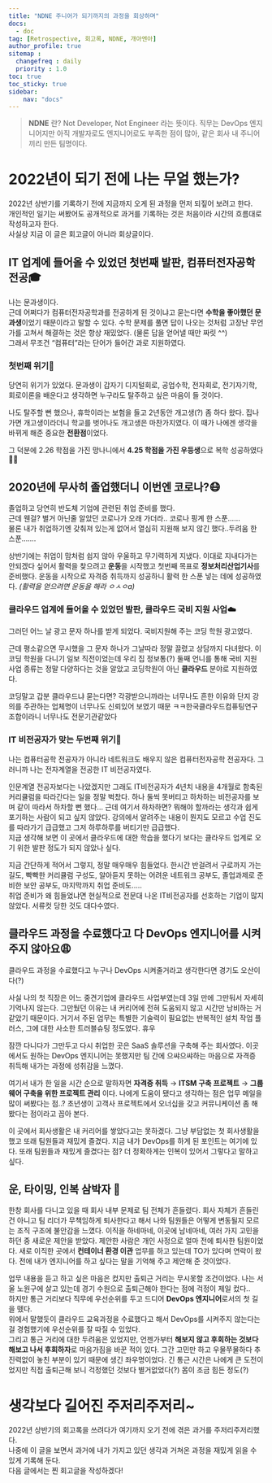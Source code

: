 ```yaml
---
title: "NDNE 주니어가 되기까지의 과정을 회상하며"
docs: 
  - doc
tag: [Retrospective, 회고록, NDNE, 개아엔아]
author_profile: true
sitemap :
  changefreq : daily
  priority : 1.0
toc: true
toc_sticky: true
sidebar:
    nav: "docs"
---
```


> **NDNE** 란?
Not Developer, Not Engineer 라는 뜻이다.
직무는 DevOps 엔지니어지만 아직 개발자로도 엔지니어로도 부족한 점이 많아,
같은 회사 내 주니어끼리 만든 팀명이다.
> 

# 2022년이 되기 전에 나는 무얼 했는가?

2022년 상반기를 기록하기 전에 지금까지 오게 된 과정을 먼저 되짚어 보려고 한다.  
개인적인 일기는 써봤어도 공개적으로 과거를 기록하는 것은 처음이라 시간의 흐름대로 작성하고자 한다.  
사실상 지금 이 글은 회고글이 아니라 회상글이다.

## IT 업계에 들어올 수 있었던 첫번째 발판, 컴퓨터전자공학 전공🎓

나는 문과생이다.  
근데 어쩌다가 컴퓨터전자공학과를 전공하게 된 것이냐고 묻는다면 **수학을 좋아했던 문과생**이었기 때문이라고 말할 수 있다. 수학 문제를 풀면 답이 나오는 것처럼 고장난 무언가를 고쳐서 해결하는 것은 항상 재밌었다. (물론 답을 얻어낼 때만 짜릿 ^^)  
그래서 무조건 “컴퓨터”라는 단어가 들어간 과로 지원하였다.

### 첫번째 위기🚨

당연히 위기가 있었다. 문과생이 갑자기 디지털회로, 공업수학, 전자회로, 전기자기학, 회로이론을 배운다고 생각하면 누구라도 탈주하고 싶은 마음이 들 것이다.

나도 탈주할 뻔 했으나, 휴학이라는 보험을 들고 2년동안 개고생(?) 좀 하다 왔다. 집나가면 개고생이라더니 학교를 벗어나도 개고생은 마찬가지였다. 이 때가 나에겐 생각을 바뀌게 해준 중요한 **전환점**이었다.

그 덕분에 2.26 학점을 가진 망나니에서 **4.25 학점을 가진 우등생**으로 복학 성공하였다✌🏻

## 2020년에 무사히 졸업했더니 이번엔 코로나?😷

졸업하고 당연히 반도체 기업에 관련된 취업 준비를 했다.  
근데 웬걸? 별거 아닌줄 알았던 코로나가 오래 가더라.. 코로나 핑계 한 스푼……  
물론 내가 취업하기엔 갖춰져 있는게 없어서 열심히 지원해 보지 않긴 했다..두려움 한 스푼…….

상반기에는 취업이 맘처럼 쉽지 않아 우울하고 무기력하게 지냈다. 이대로 지내다가는 안되겠다 싶어서 활력을 찾으려고 **운동**을 시작했고 첫번째 목표로 **정보처리산업기사**를 준비했다. 운동을 시작으로 자격증 취득까지 성공하니 활력 한 스푼 넣는 데에 성공하였다. *(활력을 얻으려면 운동을 해라 ㅇㅅㅇa)*

### 클라우드 업계에 들어올 수 있었던 발판, 클라우드 국비 지원 사업☁️

그러던 어느 날 광고 문자 하나를 받게 되었다. 국비지원해 주는 코딩 학원 광고였다.

근데 평소같으면 무시했을 그 문자 하나가 그날따라 정말 끌렸고 상담까지 다녀왔다. 이 코딩 학원을 다니기 일보 직전이었는데 우리 집 정보통(?) 둘째 언니를 통해 국비 지원 사업 종류는 정말 다양하다는 것을 알았고 코딩학원이 아닌 **클라우드** 분야로 지원하였다.

코딩말고 갑분 클라우드냐 묻는다면? 각광받으니까라는 너무나도 흔한 이유와 단지 강의를 주관하는 업체명이 너무나도 신뢰있어 보였기 때문 ㅋㅋ한국클라우드컴퓨팅연구조합이라니 너무나도 전문기관같았다

### IT 비전공자가 맞는 두번째 위기🚨

나는 컴퓨터공학 전공자가 아니라 네트워크도 배우지 않은 컴퓨터전자공학 전공자다. 그러니까 나는 전자계열을 전공한 IT 비전공자였다.

인문계열 전공자보다는 나았겠지만 그래도 IT비전공자가 4년치 내용을 4개월로 함축된 커리큘럼을 따라간다는 일을 정말 벅찼다. 하나 둘씩 못버티고 하차하는 비전공자를 보며 같이 따라서 하차할 뻔 했다… 근데 여기서 하차하면? 뭐해야 할까라는 생각과 쉽게 포기하는 사람이 되고 싶지 않았다. 강의에서 알려주는 내용이 뭔지도 모르고 수업 진도를 따라가기 급급했고 그저 하루하루를 버티기만 급급했다.  
지금 생각해 보면 이 곳에서 클라우드에 대한 학습을 했다기 보다는 클라우드 업계로 오기 위한 발판 정도가 되지 않았나 싶다.

지금 간단하게 적어서 그렇지, 정말 매우매우 힘들었다. 한시간 반걸려서 구로까지 가는 길도, 빡빡한 커리큘럼 구성도, 알아듣지 못하는 어려운 네트워크 공부도, 졸업과제로 준비한 보안 공부도, 마지막까지 취업 준비도…..  
취업 준비가 왜 힘들었냐면 현실적으로 전문대 나온 IT비전공자를 선호하는 기업이 많지 않았다. 서류컷 당한 것도 대다수였다.

## 클라우드 과정을 수료했다고 다 DevOps 엔지니어를 시켜주지 않아요😩

클라우드 과정을 수료했다고 누구나 DevOps 시켜줄거라고 생각한다면 경기도 오산이다(?)

사실 나의 첫 직장은 어느 중견기업에 클라우드 사업부였는데 3일 만에 그만둬서 자세히 기억나지 않는다. 그만뒀던 이유는 내 커리어에 전혀 도움되지 않고 시간만 낭비하는 거 같았기 때문이다. 거기서 주된 업무는 특별한 기술력이 필요없는 반복적인 설치 작업 플러스, 그에 대한 사소한 트러블슈팅 정도였다. 휴우

잠깐 다니다가 그만두고 다시 취업한 곳은 SaaS 솔루션을 구축해 주는 회사였다. 이곳에서도 원하는 DevOps 엔지니어는 못했지만 팀 간에 으쌰으쌰하는 마음으로 자격증 취득해 내가는 과정에 성취감을 느꼈다.

여기서 내가 한 일을 시간 순으로 말하자면 **자격증 취득** → **ITSM 구축 프로젝트** → **그룹웨어 구축을 위한 프로젝트 관리** 이다. 나에게 도움이 됐다고 생각하는 점은 업무 메일을 많이 써봤다는 점..? 초년생이 고객사 프로젝트에서 오너십을 갖고 커뮤니케이션 좀 해봤다는 점이라고 꼽아 본다.

이 곳에서 회사생활은 내 커리어를 쌓았다고는 못하겠다. 그냥 부담없는 첫 회사생활을 했고 또래 팀원들과 재밌게 즐겼다. 지금 내가 DevOps를 하게 된 포인트는 여기에 있다. 또래 팀원들과 재밌게 즐겼다는 점? 더 정확하게는 인복이 있어서 그렇다고 말하고 싶다.

## 운, 타이밍, 인복 삼박자 🥁

한창 회사를 다니고 있을 때 회사 내부 문제로 팀 전체가 흔들렸다. 회사 자체가 흔들린 건 아니고 팀 리더가 무책임하게 퇴사한다고 해서 나와 팀원들은 어떻게 변동될지 모르는 조직 구조에 불안감을 느꼈다. 이직을 하네마네, 이곳에 남네마네, 여러 가지 고민을 하던 중 새로운 제안을 받았다. 제안한 사람은 개인 사정으로 얼마 전에 퇴사한 팀원이었다. 새로 이직한 곳에서 **컨테이너 환경 이관** 업무를 하고 있는데 TO가 있다며 연락이 왔다. 전에 내가 엔지니어를 하고 싶다는 말을 기억해 주고 제안해 준 것이었다.

업무 내용을 듣고 하고 싶은 마음은 컸지만 출퇴근 거리는 무시못할 조건이었다. 나는 서울 노원구에 살고 있는데 경기 수원으로 출퇴근해야 한다는 점에 걱정이 제일 컸다..  
하지만 통근 거리보다 직무에 우선순위를 두고 드디어 **DevOps 엔지니어**로서의 첫 길을 뗐다.  
위에서 말했듯이 클라우드 교육과정을 수료했다고 해서 DevOps를 시켜주지 않는다는 걸 경험했기에 우선순위를 잘 따질 수 있었다.  
그리고 통근 거리에 대한 두려움은 있었지만, 언젠가부터 **해보지 않고 후회하는 것보다 해보고 나서 후회하자**로 마음가짐을 바꾼 적이 있다. 그간 고민만 하고 우물쭈물하다 추진력없이 놓친 부분이 있기 때문에 생긴 좌우명이었다. 긴 통근 시간은 나에게 큰 도전이었지만 직접 출퇴근해 보니 걱정했던 것보다 별거없었다(?) 몸이 조금 힘든 정도(?)

# 생각보다 길어진 주저리주저리~

2022년 상반기의 회고록을 쓰려다가 여기까지 오기 전에 겪은 과거를 주저리주저리했다.  
나중에 이 글을 보면서 과거에 내가 가지고 있던 생각과 거쳐온 과정을 재밌게 읽을 수 있게 기록해 둔다.  
다음 글에서는 찐 회고글을 작성하겠다!
